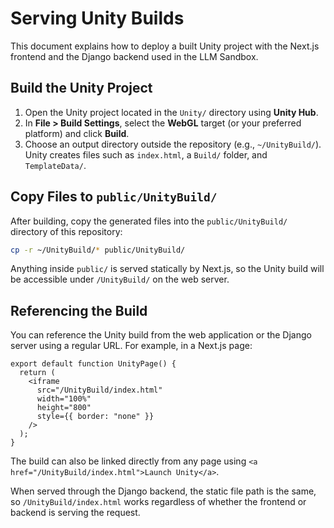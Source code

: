 # Serving Unity Builds

This document explains how to deploy a built Unity project with the Next.js frontend and the Django backend used in the LLM Sandbox.

## Build the Unity Project

1. Open the Unity project located in the `Unity/` directory using **Unity Hub**.
2. In **File > Build Settings**, select the **WebGL** target (or your preferred platform) and click **Build**.
3. Choose an output directory outside the repository (e.g., `~/UnityBuild/`). Unity creates files such as `index.html`, a `Build/` folder, and `TemplateData/`.

## Copy Files to `public/UnityBuild/`

After building, copy the generated files into the `public/UnityBuild/` directory of this repository:

```bash
cp -r ~/UnityBuild/* public/UnityBuild/
```

Anything inside `public/` is served statically by Next.js, so the Unity build will be accessible under `/UnityBuild/` on the web server.

## Referencing the Build

You can reference the Unity build from the web application or the Django server using a regular URL. For example, in a Next.js page:

```tsx
export default function UnityPage() {
  return (
    <iframe
      src="/UnityBuild/index.html"
      width="100%"
      height="800"
      style={{ border: "none" }}
    />
  );
}
```

The build can also be linked directly from any page using `<a href="/UnityBuild/index.html">Launch Unity</a>`.

When served through the Django backend, the static file path is the same, so `/UnityBuild/index.html` works regardless of whether the frontend or backend is serving the request.
